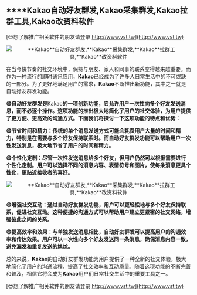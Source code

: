 ## ****Kakao**自动好友群发,**Kakao**采集群发,**Kakao**拉群工具,**Kakao**改资料软件**

[😍想了解推广相关软件的朋友请登录 http://www.vst.tw](http://www.vst.tw)

 <center><img src="https://vst.tw/MP4/tuiguang/png/2.png" alt="**Kakao**自动好友群发,**Kakao**采集群发,**Kakao**拉群工具,**Kakao**改资料软件"></center>

在当今快节奏的社交环境中，保持与朋友、家人和同事的联系变得越来越重要。而作为一种流行的即时通讯应用，**Kakao**已经成为了许多人日常生活中的不可或缺的一部分。为了更好地满足用户的需求，**Kakao**不断推出新功能，其中之一就是自动好友群发功能。

**😄自动好友群发是**Kakao**的一项创新功能，它允许用户一次性向多个好友发送消息，而不必逐个操作。这项功能的推出极大地简化了用户的社交体验，为用户提供了更方便、更高效的沟通方式。下面我们将探讨一下这项功能的特点和优势：**

**😄节省时间和精力：传统的单个消息发送方式可能会耗费用户大量的时间和精力，特别是在需要与多个好友保持联系时。而自动好友群发功能可以帮助用户一次性发送消息，极大地节省了用户的时间和精力。**

**😄个性化定制：尽管一次性发送消息给多个好友，但用户仍然可以根据需要进行个性化定制。用户可以选择不同的消息内容、表情符号和图片，使每条消息更具个性化，更贴近接收者的喜好。**

 <center><img src="https://vst.tw/MP4/tuiguang/png/4.png" alt="**Kakao**自动好友群发,**Kakao**采集群发,**Kakao**拉群工具,**Kakao**改资料软件"></center>

**😄增强社交互动：通过自动好友群发功能，用户可以更轻松地与多个好友保持联系，促进社交互动。这种便捷的沟通方式可以帮助用户建立更紧密的社交网络，增强彼此之间的关系。**

**😄提高效率和效果：与单独发送消息相比，自动好友群发可以提高用户的沟通效率和传达效果。用户可以一次性向多个好友发送同一条消息，确保消息内容一致，避免漏发和重复发送的尴尬。**

总的来说，**Kakao**的自动好友群发功能为用户提供了一种全新的社交体验，极大地简化了用户的沟通流程，提高了社交效率和互动质量。随着这项功能的不断完善和普及，相信它将会成为**Kakao**用户们日常社交生活中的重要工具之一。

[😍想了解推广相关软件的朋友请登录 http://www.vst.tw](http://www.vst.tw)



